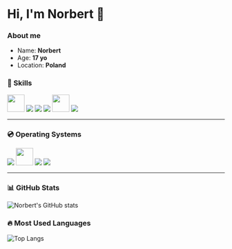 # Hi, I'm Norbert 👋

### About me
- Name: **Norbert**
- Age: **17 yo**
- Location: **Poland**

### 🚀 Skills
<p>
  <img src="https://cdn.jsdelivr.net/gh/devicons/devicon/icons/markdown/markdown-original.svg" width="40" />

  <img src="https://img.shields.io/badge/Fumadocs-181717?style=for-the-badge&logo=github&logoColor=white" />

  <img src="https://img.shields.io/badge/Cloudflare-F38020?style=for-the-badge&logo=cloudflare&logoColor=white" />

  <img src="https://img.shields.io/badge/Cloudflare%20Pages-000000?style=for-the-badge&logo=cloudflare&logoColor=F38020" />

  <img src="https://cdn.jsdelivr.net/gh/devicons/devicon/icons/cplusplus/cplusplus-original.svg" width="40"/>

  <img src="https://img.shields.io/badge/Networking-0078D4?style=for-the-badge&logo=cisco&logoColor=white" />
</p>

---

### 💿 Operating Systems
<p>
  <img src="https://img.shields.io/badge/Proxmox-E57000?style=for-the-badge&logo=proxmox&logoColor=white" />
  
  <img src="https://cdn.jsdelivr.net/gh/devicons/devicon/icons/ubuntu/ubuntu-plain.svg" width="40"/>
  
  <img src="https://img.shields.io/badge/Ubuntu-E95420?style=for-the-badge&logo=ubuntu&logoColor=white" />

  <img src="https://img.shields.io/badge/Linux-FCC624?style=for-the-badge&logo=linux&logoColor=black" />
</p>

---

### 📊 GitHub Stats
![Norbert's GitHub stats](https://github-readme-stats.vercel.app/api?username=Norbertkkl&show_icons=true&theme=tokyonight)

### 🔥 Most Used Languages
![Top Langs](https://github-readme-stats.vercel.app/api/top-langs/?username=Norbertkkl&layout=compact&theme=tokyonight)
